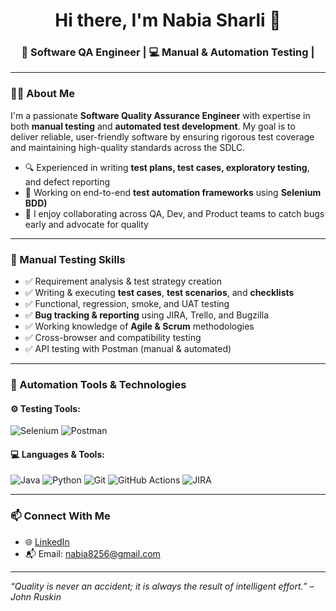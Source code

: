 <h1 align="center">Hi there, I'm Nabia Sharli 👋</h1>
<h3 align="center">🧪 Software QA Engineer | 💻 Manual & Automation Testing |

---

### 👩‍💻 About Me

I'm a passionate **Software Quality Assurance Engineer** with expertise in both **manual testing** and **automated test development**. My goal is to deliver reliable, user-friendly software by ensuring rigorous test coverage and maintaining high-quality standards across the SDLC.

- 🔍 Experienced in writing **test plans, test cases, exploratory testing**, and defect reporting
- 🔭 Working on end-to-end **test automation frameworks** using **Selenium BDD)**
- 🤝 I enjoy collaborating across QA, Dev, and Product teams to catch bugs early and advocate for quality

---

### 🧪 Manual Testing Skills

- ✅ Requirement analysis & test strategy creation
- ✅ Writing & executing **test cases**, **test scenarios**, and **checklists**
- ✅ Functional, regression, smoke, and UAT testing
- ✅ **Bug tracking & reporting** using JIRA, Trello, and Bugzilla
- ✅ Working knowledge of **Agile & Scrum** methodologies
- ✅ Cross-browser and compatibility testing
- ✅ API testing with Postman (manual & automated)

---

### 🤖 Automation Tools & Technologies

#### ⚙️ Testing Tools:
![Selenium](https://img.shields.io/badge/-Selenium-43B02A?logo=selenium&logoColor=white)
![Postman](https://img.shields.io/badge/-Postman-FF6C37?logo=postman&logoColor=white)

#### 💻 Languages & Tools:
![Java](https://img.shields.io/badge/-Java-ED8B00?logo=java&logoColor=white)
![Python](https://img.shields.io/badge/-Python-3776AB?logo=python&logoColor=white)
![Git](https://img.shields.io/badge/-Git-F05032?logo=git&logoColor=white)
![GitHub Actions](https://img.shields.io/badge/-GitHub_Actions-2088FF?logo=githubactions&logoColor=white)
![JIRA](https://img.shields.io/badge/-JIRA-0052CC?logo=jira&logoColor=white)

---


### 📫 Connect With Me

- 🌐 [LinkedIn](https://linkedin.com/in/your-profile)
- 📬 Email: nabia8256@gmail.com

---

_“Quality is never an accident; it is always the result of intelligent effort.” – John Ruskin_


